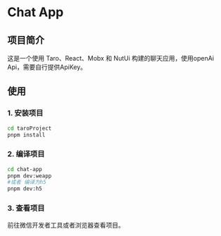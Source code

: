 # Chat App

## 项目简介
这是一个使用 Taro、React、Mobx 和 NutUi 构建的聊天应用，使用openAi Api，需要自行提供ApiKey。

## 使用
### 1. 安装项目
```bash
cd taroProject
pnpm install
```
### 2. 编译项目
```bash
cd chat-app
pnpm dev:weapp
#或者 编译为h5
pnpm dev:h5
```
### 3. 查看项目
前往微信开发者工具或者浏览器查看项目。

